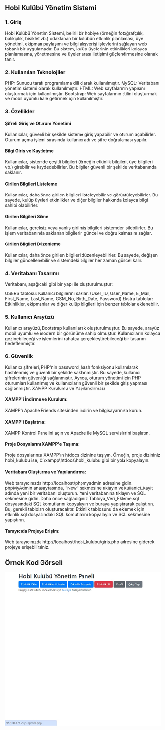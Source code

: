 ## Hobi Kulübü Yönetim Sistemi
### 1. Giriş
Hobi Kulübü Yönetim Sistemi, belirli bir hobiye (örneğin fotoğrafçılık, balıkçılık, bisiklet vb.) odaklanan bir kulübün etkinlik planlaması, üye yönetimi, ekipman paylaşımı ve bilgi alışverişi işlevlerini sağlayan web tabanlı bir uygulamadır.
Bu sistem, kulüp üyelerinin etkinlikleri kolayca planlamasına, yönetmesine ve üyeler arası iletişimi güçlendirmesine olanak tanır.

### 2. Kullanılan Teknolojiler
PHP: Sunucu tarafı programlama dili olarak kullanılmıştır.
MySQL: Veritabanı yönetim sistemi olarak kullanılmıştır.
HTML: Web sayfalarının yapısını oluşturmak için kullanılmıştır.
Bootstrap: Web sayfalarının stilini oluşturmak ve mobil uyumlu hale getirmek için kullanılmıştır.

### 3. Özellikler
#### Şifreli Giriş ve Oturum Yönetimi
Kullanıcılar, güvenli bir şekilde sisteme giriş yapabilir ve oturum açabilirler. Oturum açma işlemi sırasında kullanıcı adı ve şifre doğrulaması yapılır.

#### Bilgi Giriş ve Kaydetme
Kullanıcılar, sistemde çeşitli bilgileri (örneğin etkinlik bilgileri, üye bilgileri vb.) girebilir ve kaydedebilirler. Bu bilgiler güvenli bir şekilde veritabanında saklanır.

#### Girilen Bilgileri Listeleme
Kullanıcılar, daha önce girilen bilgileri listeleyebilir ve görüntüleyebilirler. Bu sayede, kulüp üyeleri etkinlikler ve diğer bilgiler hakkında kolayca bilgi sahibi olabilirler.

#### Girilen Bilgileri Silme
Kullanıcılar, gereksiz veya yanlış girilmiş bilgileri sistemden silebilirler. Bu işlem veritabanında saklanan bilgilerin güncel ve doğru kalmasını sağlar.

#### Girilen Bilgileri Düzenleme
Kullanıcılar, daha önce girilen bilgileri düzenleyebilirler. Bu sayede, değişen bilgiler güncellenebilir ve sistemdeki bilgiler her zaman güncel kalır.

### 4. Veritabanı Tasarımı
Veritabanı, aşağıdaki gibi bir yapı ile oluşturulmuştur:

USERS tablosu: Kullanıcı bilgilerini saklar. (User_ID, User_Name, E_Mail, First_Name, Last_Name, GSM_No, Birth_Date, Password)
Ekstra tablolar: Etkinlikler, ekipmanlar ve diğer kulüp bilgileri için benzer tablolar eklenebilir.

### 5. Kullanıcı Arayüzü
Kullanıcı arayüzü, Bootstrap kullanılarak oluşturulmuştur. Bu sayede, arayüz mobil uyumlu ve modern bir görünüme sahip olmuştur.
Kullanıcıların kolayca gezinebileceği ve işlemlerini rahatça gerçekleştirebileceği bir tasarım hedeflenmiştir.

### 6. Güvenlik
Kullanıcı şifreleri, PHP'nin password_hash fonksiyonu kullanılarak hashlenmiş ve güvenli bir şekilde saklanmıştır. Bu sayede, kullanıcı şifrelerinin güvenliği sağlanmıştır.
Ayrıca, oturum yönetimi için PHP oturumları kullanılmış ve kullanıcıların güvenli bir şekilde giriş yapması sağlanmıştır.
XAMPP Kurulumu ve Yapılandırması

#### XAMPP'i İndirme ve Kurulum:

XAMPP'ı Apache Friends sitesinden indirin ve bilgisayarınıza kurun.

####  XAMPP'i Başlatma:

XAMPP Kontrol Panelini açın ve Apache ile MySQL servislerini başlatın.

#### Proje Dosyalarını XAMPP'e Taşıma:
Proje dosyalarınızı XAMPP'ın htdocs dizinine taşıyın. Örneğin, proje dizininiz hobi_kulubu ise, C:\xampp\htdocs\hobi_kulubu gibi bir yola kopyalayın.

#### Veritabanı Oluşturma ve Yapılandırma:
Web tarayıcınızda http://localhost/phpmyadmin adresine gidin.
phpMyAdmin anasayfasında, "New" sekmesine tıklayın ve kullanici_kayit adında yeni bir veritabanı oluşturun.
Yeni veritabanına tıklayın ve SQL sekmesine gidin. Daha önce sağladığınız Tabloya_Veri_Ekleme.sql dosyasındaki SQL komutlarını kopyalayın ve buraya yapıştırarak çalıştırın. 
Bu, gerekli tabloları oluşturacaktır.
Etkinlik tablosunu da eklemek için etkinlik.sql dosyasındaki SQL komutlarını kopyalayın ve SQL sekmesine yapıştırın.

#### Tarayıcıda Projeye Erişim:
Web tarayıcınızda http://localhost/hobi_kulubu/giris.php adresine giderek projeye erişebilirsiniz.




## Örnek Kod Görseli
![](Ornek_Kod_Gorseli.jpg)
